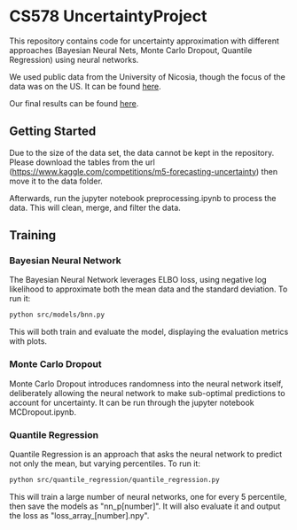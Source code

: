 # CS578 UncertaintyProject

This repository contains code for uncertainty approximation with different approaches (Bayesian Neural Nets, Monte Carlo Dropout, Quantile Regression) using neural networks.

We used public data from the University of Nicosia, though the focus of the data was on the US. It can be found [here](https://www.kaggle.com/competitions/m5-forecasting-uncertainty).

Our final results can be found [here](https://github.com/DerrickhSun/CS578-Uncertainty-Project/blob/main/CS_578_Project.pdf).

## Getting Started

Due to the size of the data set, the data cannot be kept in the repository. Please download the tables from the url (https://www.kaggle.com/competitions/m5-forecasting-uncertainty) then move it to the data folder.

Afterwards, run the jupyter notebook preprocessing.ipynb to process the data. This will clean, merge, and filter the data.

## Training

### Bayesian Neural Network
The Bayesian Neural Network leverages ELBO loss, using negative log likelihood to approximate both the mean data and the standard deviation. To run it:
```bash
python src/models/bnn.py
```
This will both train and evaluate the model, displaying the evaluation metrics with plots.

### Monte Carlo Dropout
Monte Carlo Dropout introduces randomness into the neural network itself, deliberately allowing the neural network to make sub-optimal predictions to account for uncertainty. It can be run through the jupyter notebook MCDropout.ipynb.

### Quantile Regression
Quantile Regression is an approach that asks the neural network to predict not only the mean, but varying percentiles. To run it:
```bash
python src/quantile_regression/quantile_regression.py
```
This will train a large number of neural networks, one for every 5 percentile, then save the models as "nn_p[number]". It will also evaluate it and output the loss as "loss_array_[number].npy".
